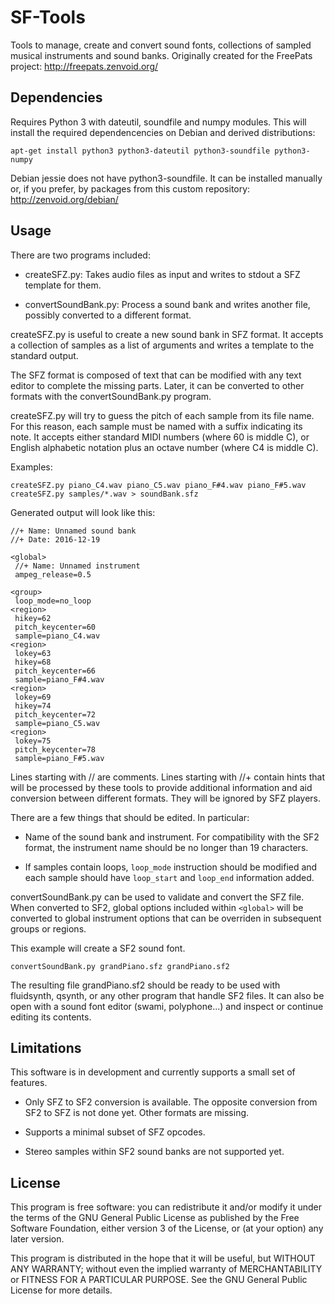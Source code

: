 # SF-Tools

Tools to manage, create and convert sound fonts, collections of sampled
musical instruments and sound banks. Originally created for the FreePats
project: http://freepats.zenvoid.org/


## Dependencies

Requires Python 3 with dateutil, soundfile and numpy modules. This will
install the required dependencencies on Debian and derived distributions:

    apt-get install python3 python3-dateutil python3-soundfile python3-numpy

Debian jessie does not have python3-soundfile. It can be installed manually
or, if you prefer, by packages from this custom repository:
http://zenvoid.org/debian/


## Usage

There are two programs included:

* createSFZ.py: Takes audio files as input and writes to stdout a SFZ template
for them.

* convertSoundBank.py: Process a sound bank and writes another file, possibly
converted to a different format.


createSFZ.py is useful to create a new sound bank in SFZ format. It accepts a
collection of samples as a list of arguments and writes a template to the
standard output.

The SFZ format is composed of text that can be modified with any text editor
to complete the missing parts. Later, it can be converted to other formats
with the convertSoundBank.py program.

createSFZ.py will try to guess the pitch of each sample from its file name.
For this reason, each sample must be named with a suffix indicating its note.
It accepts either standard MIDI numbers (where 60 is middle C), or English
alphabetic notation plus an octave number (where C4 is middle C).

Examples:

    createSFZ.py piano_C4.wav piano_C5.wav piano_F#4.wav piano_F#5.wav
    createSFZ.py samples/*.wav > soundBank.sfz


Generated output will look like this:

    //+ Name: Unnamed sound bank
    //+ Date: 2016-12-19
    
    <global>
     //+ Name: Unnamed instrument
     ampeg_release=0.5
    
    <group>
     loop_mode=no_loop
    <region>
     hikey=62
     pitch_keycenter=60
     sample=piano_C4.wav
    <region>
     lokey=63
     hikey=68
     pitch_keycenter=66
     sample=piano_F#4.wav
    <region>
     lokey=69
     hikey=74
     pitch_keycenter=72
     sample=piano_C5.wav
    <region>
     lokey=75
     pitch_keycenter=78
     sample=piano_F#5.wav


Lines starting with // are comments. Lines starting with //+ contain hints
that will be processed by these tools to provide additional information and
aid conversion between different formats. They will be ignored by SFZ players.

There are a few things that should be edited. In particular:

* Name of the sound bank and instrument. For compatibility with the SF2 format,
the instrument name should be no longer than 19 characters.

* If samples contain loops, `loop_mode` instruction should be modified and each
sample should have `loop_start` and `loop_end` information added.


convertSoundBank.py can be used to validate and convert the SFZ file. When
converted to SF2, global options included within `<global>` will be converted
to global instrument options that can be overriden in subsequent groups or
regions.

This example will create a SF2 sound font.

    convertSoundBank.py grandPiano.sfz grandPiano.sf2

The resulting file grandPiano.sf2 should be ready to be used with fluidsynth,
qsynth, or any other program that handle SF2 files. It can also be open with a
sound font editor (swami, polyphone...) and inspect or continue editing its
contents.


## Limitations

This software is in development and currently supports a small set of
features.

* Only SFZ to SF2 conversion is available. The opposite conversion from SF2 to
SFZ is not done yet. Other formats are missing.

* Supports a minimal subset of SFZ opcodes.

* Stereo samples within SF2 sound banks are not supported yet.


## License

This program is free software: you can redistribute it and/or modify it under
the terms of the GNU General Public License as published by the Free Software
Foundation, either version 3 of the License, or (at your option) any later
version.

This program is distributed in the hope that it will be useful, but WITHOUT
ANY WARRANTY; without even the implied warranty of MERCHANTABILITY or FITNESS
FOR A PARTICULAR PURPOSE. See the GNU General Public License for more details.
